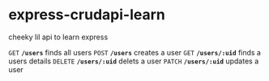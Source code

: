 # express-crudapi-learn

cheeky lil api to learn express


`GET` **`/users`** finds all users
`POST` **`/users`** creates a user
`GET` **`/users/:uid`** finds a users details
`DELETE` **`/users/:uid`** delets a user
`PATCH` **`/users/:uid`** updates a user
